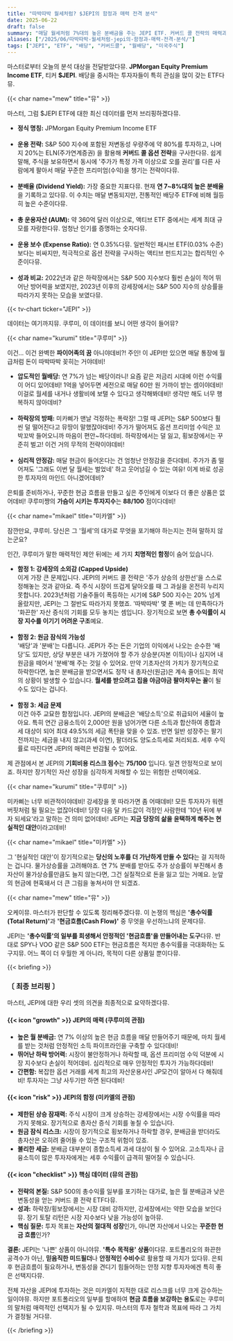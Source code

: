 ```yaml
---
title: "따박따박 월세처럼? $JEPI의 함정과 매력 전격 분석"
date: 2025-06-22
draft: false
summary: "매달 월세처럼 7%대의 높은 분배금을 주는 JEPI ETF. 커버드 콜 전략의 매력과 강세장에서의 소외, 원금 잠식 가능성이라는 치명적인 함정을 놓고 세 명의 소녀가 날카롭게 토론합니다. 은퇴를 준비하는 사람에게 JEPI는 정말 최고의 선택일까요?"
aliases: ["/2025/06/따박따박-월세처럼-jepi의-함정과-매력-전격-분석/"]
tags: ["JEPI", "ETF", "배당", "커버드콜", "월배당", "미국주식"]
---
```


<p>마스터로부터 오늘의 분석 대상을 전달받았다뮤. <strong>JPMorgan Equity Premium Income ETF</strong>, 티커 <strong>$JEPI</strong>. 배당을 중시하는 투자자들이 특히 관심을 많이 갖는 ETF다뮤.</p>

{{< char name="mew" title="뮤" >}}
<p>마스터, 그럼 $JEPI ETF에 대한 최신 데이터를 먼저 브리핑하겠다뮤.</p>
<ul>
    <li><strong>정식 명칭:</strong> JPMorgan Equity Premium Income ETF</li><br>
    <li><strong>운용 전략:</strong> S&P 500 지수에 포함된 저변동성 우량주에 약 80%를 투자하고, 나머지 20%는 ELN(주가연계증권) 을 활용해 <strong>커버드 콜 옵션 전략</strong>을 구사한다뮤. 쉽게 말해, 주식을 보유하면서 동시에 '주가가 특정 가격 이상으로 오를 권리'를 다른 사람에게 팔아서 매달 꾸준한 프리미엄(수익)을 챙기는 전략이다뮤.</li><br>
    <li><strong>분배율 (Dividend Yield):</strong> 가장 중요한 지표다뮤. 현재 <strong>연 7~8%대의 높은 분배율</strong>을 기록하고 있다뮤. 이 수치는 매달 변동되지만, 전통적인 배당주 ETF에 비해 월등히 높은 수준이다뮤.</li><br>
    <li><strong>총 운용자산 (AUM):</strong> 약 360억 달러 이상으로, 액티브 ETF 중에서는 세계 최대 규모를 자랑한다뮤. 엄청난 인기를 증명하는 숫자다뮤.</li><br>
    <li><strong>운용 보수 (Expense Ratio):</strong> 연 0.35%다뮤. 일반적인 패시브 ETF(0.03% 수준)보다는 비싸지만, 적극적으로 옵션 전략을 구사하는 액티브 펀드치고는 합리적인 수준이다뮤.</li><br>
    <li><strong>성과 비교:</strong> 2022년과 같은 하락장에서는 S&P 500 지수보다 훨씬 손실이 적어 뛰어난 방어력을 보였지만, 2023년 이후의 강세장에서는 S&P 500 지수의 상승률을 따라가지 못하는 모습을 보였다뮤.</li>
</ul>
{{< tv-chart ticker="JEPI" >}}
<p>데이터는 여기까지뮤. 쿠루미, 이 데이터를 보니 어떤 생각이 들어뮤?</p>

{{< char name="kurumi" title="쿠루미" >}}
<p>이건... 이건 완벽한 <strong>파이어족의 꿈</strong> 아니야데비?! 주인! 이 JEPI만 있으면 매달 통장에 월급처럼 돈이 따박따박 꽂히는 거야데비!</p>
<ul>
    <li><strong>압도적인 월배당:</strong> 연 7%가 넘는 배당이라니! 요즘 같은 저금리 시대에 이런 수익률이 어디 있어데비! 1억을 넣어두면 세전으로 매달 60만 원 가까이 받는 셈이야데비! 이걸로 월세를 내거나 생활비에 보탤 수 있다고 생각해봐데비! 생각만 해도 너무 행복하지 않아데비?</li><br>
    <li><strong>하락장의 방패:</strong> 미카삐가 맨날 걱정하는 폭락장! 그럴 때 JEPI는 S&P 500보다 훨씬 덜 떨어진다고 뮤땅이 말했잖아데비! 주가가 떨어져도 옵션 프리미엄 수익은 꼬박꼬박 들어오니까 마음이 편안~하다데비. 하락장에서는 덜 잃고, 횡보장에서는 꾸준히 벌고! 이건 거의 무적의 전략이야데비!</li><br>
    <li><strong>심리적 안정감:</strong> 매달 현금이 들어온다는 건 엄청난 안정감을 준다데비. 주가가 좀 떨어져도 '그래도 이번 달 월세는 벌었네' 하고 웃어넘길 수 있는 여유! 이게 바로 성공한 투자자의 마인드 아니겠어데비?</li>
</ul>
<p>은퇴를 준비하거나, 꾸준한 현금 흐름을 만들고 싶은 주인에게 이보다 더 좋은 상품은 없어데비! 쿠루미쨩의 <strong>가슴이 시키는 투자지수</strong>는 <strong>88/100</strong> 점이다데비!</p>

{{< char name="mikael" title="미카엘" >}}
<p>잠깐만요, 쿠루미. 당신은 그 '월세'의 대가로 무엇을 포기해야 하는지는 전혀 말하지 않는군요?</p>
<p>인간, 쿠루미가 말한 매력적인 제안 뒤에는 세 가지 <strong>치명적인 함정</strong>이 숨어 있습니다.</p>
<ul>
    <li><strong>함정 1: 강세장의 소외감 (Capped Upside)</strong><br>
    이게 가장 큰 문제입니다. JEPI의 커버드 콜 전략은 '주가 상승의 상한선'을 스스로 정해놓는 것과 같아요. 즉 주식 시장이 뜨겁게 달아오를 때 그 과실을 온전히 누리지 못합니다. 2023년처럼 기술주들이 폭등하는 시기에 S&P 500 지수는 20% 넘게 올랐지만, JEPI는 그 절반도 따라가지 못했죠. '따박따박' 몇 푼 버는 데 만족하다가 '화끈한' 자산 증식의 기회를 모두 놓치는 셈입니다. 장기적으로 보면 <strong>총 수익률이 시장 지수를 이기기 어려운 구조</strong>예요.</li><br>
    <li><strong>함정 2: 원금 잠식의 가능성</strong><br>
    '배당'과 '분배'는 다릅니다. JEPI가 주는 돈은 기업의 이익에서 나오는 순수한 '배당'도 있지만, 상당 부분은 내가 가졌어야 할 주가 상승분(자본 이득)이나 심지어 내 원금을 떼어서 '분배'해 주는 것일 수 있어요. 만약 기초자산의 가치가 장기적으로 하락한다면, 높은 분배금을 받으면서도 정작 내 총자산(원금)은 계속 줄어드는 최악의 상황이 발생할 수 있습니다. <strong>월세를 받으려고 집을 야금야금 팔아치우는 꼴</strong>이 될 수도 있다는 겁니다.</li><br>
    <li><strong>함정 3: 세금 문제</strong><br>
    이건 아주 교묘한 함정입니다. JEPI의 분배금은 '배당소득'으로 취급되어 세율이 높아요. 특히 연간 금융소득이 2,000만 원을 넘어가면 다른 소득과 합산하여 종합과세 대상이 되어 최대 49.5%의 세금 폭탄을 맞을 수 있죠. 반면 일반 성장주는 팔기 전까지는 세금을 내지 않고(과세 이연), 팔더라도 양도소득세로 처리되죠. 세후 수익률로 따진다면 JEPI의 매력은 반감될 수 있어요.</li>
</ul>
<p>제 관점에서 본 JEPI의 <strong>기회비용 리스크 점수</strong>는 <strong>75/100</strong> 입니다. 일견 안정적으로 보이죠. 하지만 장기적인 자산 성장을 심각하게 저해할 수 있는 위험한 선택이에요.</p>

{{< char name="kurumi" title="쿠루미" >}}
<p>미카삐는 너무 비관적이야데비! 강세장을 못 따라가면 좀 어때데비! 모든 투자자가 워렌 버핏처럼 될 필요는 없잖아데비! 당장 다음 달 카드값이 걱정인 사람한테 '10년 뒤에 부자 되세요'라고 말하는 건 의미 없어데비! JEPI는 <strong>지금 당장의 삶을 윤택하게 해주는 현실적인 대안</strong>이라고데비!</p>

{{< char name="mikael" title="미카엘" >}}
<p>그 '현실적인 대안'이 장기적으로는 <strong>당신의 노후를 더 가난하게 만들 수 있다</strong>는 걸 지적하는 겁니다. 물가상승률을 고려해야죠. 연 7% 분배를 받아도 주가 상승률이 부진해서 총자산이 물가상승률만큼도 늘지 않는다면, 그건 실질적으로 돈을 잃고 있는 거예요. 눈앞의 현금에 현혹돼서 더 큰 그림을 놓쳐서야 안 되겠죠.</p>

{{< char name="mew" title="뮤" >}}
<p>오케이뮤. 마스터가 판단할 수 있도록 정리해주겠다뮤. 이 논쟁의 핵심은 <strong>'총수익률(Total Return)'</strong>과 <strong>'현금흐름(Cash Flow)'</strong> 중 무엇을 우선하느냐의 문제다뮤.</p>
<p>JEPI는 <strong>'총수익률'의 일부를 희생해서 안정적인 '현금흐름'을 만들어내는 도구</strong>다뮤. 반대로 SPY나 VOO 같은 S&P 500 ETF는 현금흐름은 적지만 총수익률을 극대화하는 도구지뮤. 어느 쪽이 더 우월한 게 아니라, 목적이 다른 상품일 뿐이다뮤.</p>

{{< briefing >}}
<h3><strong>〔 최종 브리핑 〕</strong></h3>
<p>마스터, JEPI에 대한 우리 셋의 의견을 최종적으로 요약하겠다뮤.</p>

<h4><span class="svg-icon">{{< icon "growth" >}}</span> JEPI의 매력 (쿠루미의 관점)</h4>
<ul>
    <li><strong>높은 월 분배금:</strong> 연 7% 이상의 높은 현금 흐름을 매달 만들어주기 때문에, 마치 월세를 받는 것처럼 안정적인 소득 파이프라인을 구축할 수 있다데비!</li>
    <li><strong>뛰어난 하락 방어력:</strong> 시장이 불안정하거나 하락할 때, 옵션 프리미엄 수익 덕분에 시장 지수보다 손실이 적어데비. 심리적으로 매우 안정적인 투자가 가능하다데비!</li>
    <li><strong>간편함:</strong> 복잡한 옵션 거래를 세계 최고의 자산운용사인 JP모건이 알아서 다 해줘데비! 투자자는 그냥 사두기만 하면 된다데비!</li>
</ul>

<h4><span class="svg-icon">{{< icon "risk" >}}</span> JEPI의 함정 (미카엘의 관점)</h4>
<ul>
    <li><strong>제한된 상승 잠재력:</strong> 주식 시장이 크게 상승하는 강세장에서는 시장 수익률을 따라가지 못해요. 장기적으로 총자산 증식 기회를 놓칠 수 있습니다.</li>
    <li><strong>원금 잠식 리스크:</strong> 시장이 장기적으로 횡보하거나 하락할 경우, 분배금을 받더라도 총자산은 오히려 줄어들 수 있는 구조적 위험이 있죠.</li>
    <li><strong>불리한 세금:</strong> 분배금 대부분이 종합소득세 과세 대상이 될 수 있어요. 고소득자나 금융소득이 많은 투자자에게는 세후 수익률이 급격히 떨어질 수 있습니다.</li>
</ul>

<h4><span class="svg-icon">{{< icon "checklist" >}}</span> 핵심 데이터 (뮤의 관점)</h4>
<ul>
    <li><strong>전략의 본질:</strong> S&P 500의 총수익률 일부를 포기하는 대가로, 높은 월 분배금과 낮은 변동성을 얻는 커버드 콜 전략 ETF다뮤.</li>
    <li><strong>성과:</strong> 하락장/횡보장에서는 시장 대비 강하지만, 강세장에서는 약한 모습을 보인다뮤. 장기 토탈 리턴은 시장 지수보다 낮을 가능성이 높아뮤.</li>
    <li><strong>핵심 질문:</strong> 투자 목표는 <strong>자산의 절대적 성장</strong>인가, 아니면 자산에서 나오는 <strong>꾸준한 현금 흐름</strong>인가?</li>
</ul>

<div class="final-conclusion">
    <p><strong>결론:</strong> JEPI는 '나쁜' 상품이 아니야뮤. <strong>'특수 목적용' 상품</strong>이다뮤. 포트폴리오의 화끈한 공격수가 아닌, <strong>믿음직한 미드필더</strong>나 <strong>안정적인 수비수</strong>로 활용할 때 가치가 있다뮤. 은퇴 후 현금흐름이 필요하거나, 변동성을 견디기 힘들어하는 안정 지향 투자자에겐 특히 좋은 선택지다뮤.</p>
    <p>전체 자산을 JEPI에 투자하는 것은 미카엘이 지적한 대로 리스크를 너무 크게 감수하는 일이야뮤. 하지만 포트폴리오의 일부를 할애하여 <strong>현금 흐름을 보강하는 용도</strong>로는 쿠루미의 말처럼 매력적인 선택지가 될 수 있지뮤. 마스터의 투자 철학과 목표에 따라 그 가치가 결정될 거다뮤.</p>
</div>
{{< /briefing >}}
